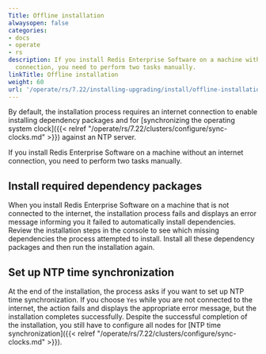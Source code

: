 ```yaml
---
Title: Offline installation
alwaysopen: false
categories:
- docs
- operate
- rs
description: If you install Redis Enterprise Software on a machine with no internet
  connection, you need to perform two tasks manually.
linkTitle: Offline installation
weight: 60
url: '/operate/rs/7.22/installing-upgrading/install/offline-installation/'
---
```

By default, the installation process requires an internet connection to
enable installing dependency packages and for [synchronizing the
operating system clock]({{< relref "/operate/rs/7.22/clusters/configure/sync-clocks.md" >}}) against an NTP server.

If you install Redis Enterprise Software on a machine without an
internet connection, you need to perform two tasks manually.

## Install required dependency packages

When you install Redis Enterprise Software on a machine that is not connected to the internet, the installation process fails and displays an error message informing you it failed to automatically install dependencies. Review the installation steps in the console to see which missing dependencies the process attempted to install. Install all these dependency packages and then run the installation again.

## Set up NTP time synchronization

At the end of the installation, the process asks if you want to set up NTP time synchronization. If you choose `Yes` while you are not connected to the internet, the action fails and displays the appropriate error message, but the installation completes successfully. Despite the successful completion of the installation, you still have to configure all nodes for [NTP time synchronization]({{< relref "/operate/rs/7.22/clusters/configure/sync-clocks.md" >}}).
